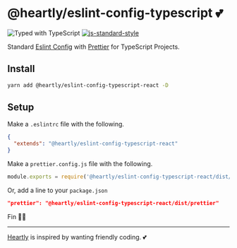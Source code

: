 # @heartly/eslint-config-typescript 💕

![Typed with TypeScript](https://flat.badgen.net/badge/icon/Typed?icon=typescript&label&labelColor=blue&color=555555)
[![js-standard-style](https://img.shields.io/badge/code%20style-standard-brightgreen.svg)](http://standardjs.com)

Standard [Eslint Config](https://eslint.org/docs/developer-guide/shareable-configs) with [Prettier](https://prettier.io/) for TypeScript Projects.

## Install

```bash
yarn add @heartly/eslint-config-typescript-react -D
```

## Setup

Make a `.eslintrc` file with the following.

```json
{
  "extends": "@heartly/eslint-config-typescript-react"
}
```

Make a `prettier.config.js` file with the following.

```js
module.exports = require('@heartly/eslint-config-typescript-react/dist/prettier')
```

Or, add a line to your `package.json`

```json
"prettier": "@heartly/eslint-config-typescript-react/dist/prettier"
```

Fin 👨‍🎨

---

[Heartly](https://github.com/heartly/heartly) is inspired by wanting friendly coding. 💕
